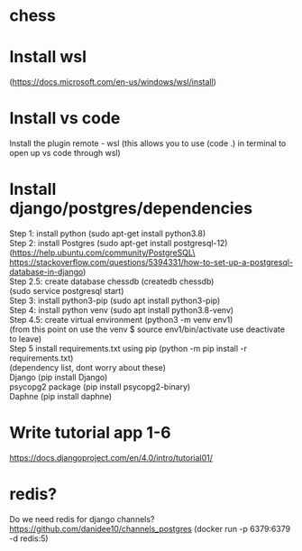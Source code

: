 # chess

# Install wsl
(https://docs.microsoft.com/en-us/windows/wsl/install)

# Install vs code
Install the plugin remote - wsl
(this allows you to use (code .) in terminal to open up vs code through wsl)

# Install django/postgres/dependencies

Step 1: install python (sudo apt-get install python3.8)\
Step 2: install Postgres (sudo apt-get install postgresql-12)\
(https://help.ubuntu.com/community/PostgreSQL\
https://stackoverflow.com/questions/5394331/how-to-set-up-a-postgresql-database-in-django) \
Step 2.5: create database chessdb (createdb chessdb)\
(sudo service postgresql start)\
Step 3: install python3-pip (sudo apt install python3-pip)\
Step 4: install python venv (sudo apt install python3.8-venv)\
Step 4.5: create virtual environment (python3 -m venv env1)\
(from this point on use the venv $ source env1/bin/activate use deactivate to leave)\
Step 5 install requirements.txt using pip (python -m pip install -r requirements.txt)\
    (dependency list, dont worry about these)\
    Django (pip install Django)\
    psycopg2 package (pip install psycopg2-binary)\
    Daphne (pip install daphne)

# Write tutorial app 1-6
https://docs.djangoproject.com/en/4.0/intro/tutorial01/

# redis?
Do we need redis for django channels?
https://github.com/danidee10/channels_postgres
(docker run -p 6379:6379 -d redis:5)